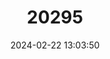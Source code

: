 ---
title: "20295"
category: "Sminthopsis butleri"
draft: false
date: 2024-02-22 13:03:50
languages:
  French: ["Souris Marsupiale De Butler"]
  English: ["Butler's Dunnart"]
---